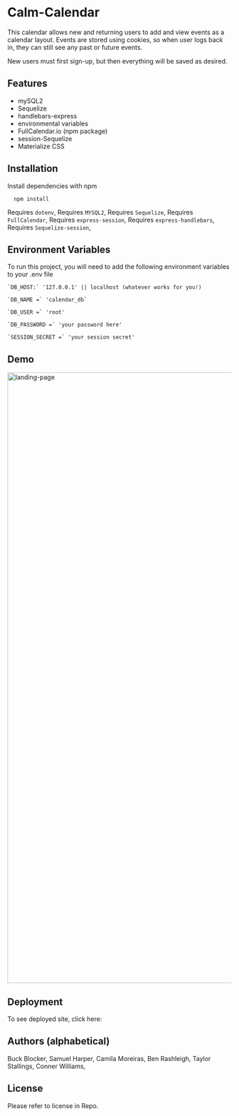 # Calm-Calendar

This calendar allows new and returning users to add and view events as a calendar layout. Events are stored using cookies, so when user logs back in, they can still see any past or future events.

New users must first sign-up, but then everything will be saved as desired.

## Features

- mySQL2
- Sequelize
- handlebars-express
- environmental variables
- FullCalendar.io (npm package)
- session-Sequelize
- Materialize CSS

## Installation

Install dependencies with npm

```cmd-line
  npm install
```

Requires `dotenv`,
Requires `MYSQL2`,
Requires `Sequelize`,
Requires `FullCalendar`,
Requires `express-session`,
Requires `express-handlebars`,
Requires `Sequelize-session`,

## Environment Variables

To run this project, you will need to add the following environment variables to your .env file

```cmd-line
`DB_HOST:` '127.0.0.1' || localhost (whatever works for you!)

`DB_NAME =` 'calendar_db`

`DB_USER =` 'root'

`DB_PASSWORD =` 'your password here'

`SESSION_SECRET =` 'your session secret'
```

## Demo
<img width="1370" alt="landing-page" src="https://user-images.githubusercontent.com/115678318/226114806-1c2efaaa-286c-4373-a18b-05fed1776ae1.png">


## Deployment

To see deployed site, click here:

## Authors (alphabetical)

Buck Blocker,
Samuel Harper,
Camila Moreiras,
Ben Rashleigh,
Taylor Stallings,
Conner Williams,

## License

Please refer to license in Repo.
